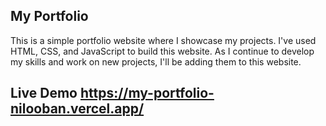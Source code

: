 ## My Portfolio
This is a simple portfolio website where I showcase my projects. I've used HTML, CSS, and JavaScript to build this website. As I continue to develop my skills and work on new projects, I'll be adding them to this website.

## Live Demo https://my-portfolio-nilooban.vercel.app/
